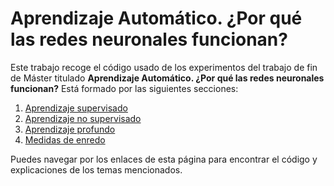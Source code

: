 # Aprendizaje Automático. ¿Por qué las redes neuronales funcionan?

Este trabajo recoge el código usado de los experimentos del trabajo de fin de Máster titulado **Aprendizaje Automático.
¿Por qué las redes neuronales funcionan?** Está formado por las siguientes secciones:

1. [Aprendizaje supervisado](Aprendizaje-Automatico-Medidas-De-Enredo/aprendizaje_supervisado/index.md)
2. [Aprendizaje no supervisado](aprendizaje_no_supervisado)
3. [Aprendizaje profundo](aprendizaje_profundo)
4. [Medidas de enredo](medidas_de_enredo)

Puedes navegar por los enlaces de esta página para encontrar el código y explicaciones de los temas mencionados.
